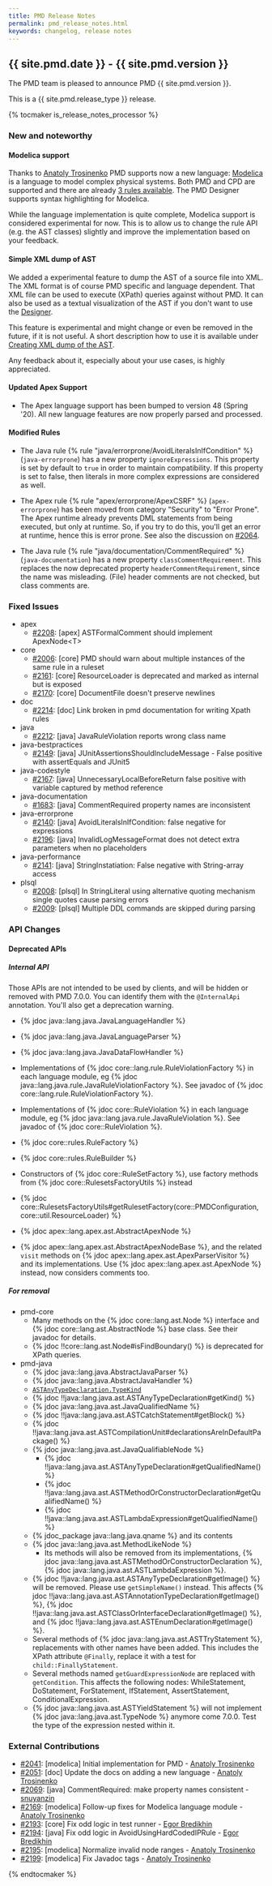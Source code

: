 ```yaml
---
title: PMD Release Notes
permalink: pmd_release_notes.html
keywords: changelog, release notes
---
```


## {{ site.pmd.date }} - {{ site.pmd.version }}

The PMD team is pleased to announce PMD {{ site.pmd.version }}.

This is a {{ site.pmd.release_type }} release.

{% tocmaker is_release_notes_processor %}

### New and noteworthy

#### Modelica support

Thanks to [Anatoly Trosinenko](https://github.com/atrosinenko) PMD supports now a new language:
[Modelica](https://modelica.org/modelicalanguage) is a language to model complex physical systems.
Both PMD and CPD are supported and there are already [3 rules available](pmd_rules_modelica.html).
The PMD Designer supports syntax highlighting for Modelica.

While the language implementation is quite complete, Modelica support is considered experimental
for now. This is to allow us to change the rule API (e.g. the AST classes) slightly and improve
the implementation based on your feedback.

#### Simple XML dump of AST

We added a experimental feature to dump the AST of a source file into XML. The XML format
is of course PMD specific and language dependent. That XML file can be used to execute
(XPath) queries against without PMD. It can also be used as a textual visualization of the AST
if you don't want to use the [Designer](https://github.com/pmd/pmd-designer).

This feature is experimental and might change or even be removed in the future, if it is not
useful. A short description how to use it is available under [Creating XML dump of the AST](pmd_devdocs_experimental_ast_dump.html).

Any feedback about it, especially about your use cases, is highly appreciated.

#### Updated Apex Support

*   The Apex language support has been bumped to version 48 (Spring '20). All new language features are now properly
    parsed and processed.

#### Modified Rules

*   The Java rule {% rule "java/errorprone/AvoidLiteralsInIfCondition" %} (`java-errorprone`) has a new property
    `ignoreExpressions`. This property is set by default to `true` in order to maintain compatibility. If this
    property is set to false, then literals in more complex expressions are considered as well.

*   The Apex rule {% rule "apex/errorprone/ApexCSRF" %} (`apex-errorprone`) has been moved from category
    "Security" to "Error Prone". The Apex runtime already prevents DML statements from being executed, but only
    at runtime. So, if you try to do this, you'll get an error at runtime, hence this is error prone. See also
    the discussion on [#2064](https://github.com/pmd/pmd/issues/2064).

*   The Java rule {% rule "java/documentation/CommentRequired" %} (`java-documentation`) has a new property
    `classCommentRequirement`. This replaces the now deprecated property `headerCommentRequirement`, since
    the name was misleading. (File) header comments are not checked, but class comments are.

### Fixed Issues

*   apex
    *   [#2208](https://github.com/pmd/pmd/issues/2208): \[apex] ASTFormalComment should implement ApexNode&lt;T&gt;
*   core
    *   [#2006](https://github.com/pmd/pmd/issues/2006): \[core] PMD should warn about multiple instances of the same rule in a ruleset
    *   [#2161](https://github.com/pmd/pmd/issues/2161): \[core] ResourceLoader is deprecated and marked as internal but is exposed
    *   [#2170](https://github.com/pmd/pmd/issues/2170): \[core] DocumentFile doesn't preserve newlines
*   doc
    *   [#2214](https://github.com/pmd/pmd/issues/2214): \[doc] Link broken in pmd documentation for writing Xpath rules
*   java
    *   [#2212](https://github.com/pmd/pmd/issues/2212): \[java] JavaRuleViolation reports wrong class name
*   java-bestpractices
    *   [#2149](https://github.com/pmd/pmd/issues/2149): \[java] JUnitAssertionsShouldIncludeMessage - False positive with assertEquals and JUnit5
*   java-codestyle
    *   [#2167](https://github.com/pmd/pmd/issues/2167): \[java] UnnecessaryLocalBeforeReturn false positive with variable captured by method reference
*   java-documentation
    *   [#1683](https://github.com/pmd/pmd/issues/1683): \[java] CommentRequired property names are inconsistent
*   java-errorprone
    *   [#2140](https://github.com/pmd/pmd/issues/2140): \[java] AvoidLiteralsInIfCondition: false negative for expressions
    *   [#2196](https://github.com/pmd/pmd/issues/2196): \[java] InvalidLogMessageFormat does not detect extra parameters when no placeholders
*   java-performance
    *   [#2141](https://github.com/pmd/pmd/issues/2141): \[java] StringInstatiation: False negative with String-array access
*   plsql
    *   [#2008](https://github.com/pmd/pmd/issues/2008): \[plsql] In StringLiteral using alternative quoting mechanism single quotes cause parsing errors
    *   [#2009](https://github.com/pmd/pmd/issues/2009): \[plsql] Multiple DDL commands are skipped during parsing

### API Changes


#### Deprecated APIs

##### Internal API

Those APIs are not intended to be used by clients, and will be hidden or removed with PMD 7.0.0.
You can identify them with the `@InternalApi` annotation. You'll also get a deprecation warning.

* {% jdoc java::lang.java.JavaLanguageHandler %}
* {% jdoc java::lang.java.JavaLanguageParser %}
* {% jdoc java::lang.java.JavaDataFlowHandler %}
* Implementations of {% jdoc core::lang.rule.RuleViolationFactory %} in each
  language module, eg {% jdoc java::lang.java.rule.JavaRuleViolationFactory %}.
  See javadoc of {% jdoc core::lang.rule.RuleViolationFactory %}.
* Implementations of {% jdoc core::RuleViolation %} in each language module,
  eg {% jdoc java::lang.java.rule.JavaRuleViolation %}. See javadoc of
  {% jdoc core::RuleViolation %}.

* {% jdoc core::rules.RuleFactory %}
* {% jdoc core::rules.RuleBuilder %}
* Constructors of {% jdoc core::RuleSetFactory %}, use factory methods from {% jdoc core::RulesetsFactoryUtils %} instead
* {% jdoc core::RulesetsFactoryUtils#getRulesetFactory(core::PMDConfiguration, core::util.ResourceLoader) %}

* {% jdoc apex::lang.apex.ast.AbstractApexNode %}
* {% jdoc apex::lang.apex.ast.AbstractApexNodeBase %}, and the related `visit`
methods on {% jdoc apex::lang.apex.ast.ApexParserVisitor %} and its implementations.
 Use {% jdoc apex::lang.apex.ast.ApexNode %} instead, now considers comments too.

##### For removal

* pmd-core
  * Many methods on the {% jdoc core::lang.ast.Node %} interface
  and {% jdoc core::lang.ast.AbstractNode %} base class. See their javadoc for details.
  * {% jdoc !!core::lang.ast.Node#isFindBoundary() %} is deprecated for XPath queries.
* pmd-java
  * {% jdoc java::lang.java.AbstractJavaParser %}
  * {% jdoc java::lang.java.AbstractJavaHandler %}
  * [`ASTAnyTypeDeclaration.TypeKind`](https://javadoc.io/page/net.sourceforge.pmd/pmd-java/6.21.0/net/sourceforge/pmd/lang/java/ast/ASTAnyTypeDeclaration.TypeKind.html)
  * {% jdoc !!java::lang.java.ast.ASTAnyTypeDeclaration#getKind() %}
  * {% jdoc java::lang.java.ast.JavaQualifiedName %}
  * {% jdoc !!java::lang.java.ast.ASTCatchStatement#getBlock() %}
  * {% jdoc !!java::lang.java.ast.ASTCompilationUnit#declarationsAreInDefaultPackage() %}
  * {% jdoc java::lang.java.ast.JavaQualifiableNode %}
    * {% jdoc !!java::lang.java.ast.ASTAnyTypeDeclaration#getQualifiedName() %}
    * {% jdoc !!java::lang.java.ast.ASTMethodOrConstructorDeclaration#getQualifiedName() %}
    * {% jdoc !!java::lang.java.ast.ASTLambdaExpression#getQualifiedName() %}
  * {% jdoc_package java::lang.java.qname %} and its contents
  * {% jdoc java::lang.java.ast.MethodLikeNode %}
    * Its methods will also be removed from its implementations,
      {% jdoc java::lang.java.ast.ASTMethodOrConstructorDeclaration %},
      {% jdoc java::lang.java.ast.ASTLambdaExpression %}.
  * {% jdoc !!java::lang.java.ast.ASTAnyTypeDeclaration#getImage() %} will be removed. Please use `getSimpleName()`
    instead. This affects {% jdoc !!java::lang.java.ast.ASTAnnotationTypeDeclaration#getImage() %},
    {% jdoc !!java::lang.java.ast.ASTClassOrInterfaceDeclaration#getImage() %}, and
    {% jdoc !!java::lang.java.ast.ASTEnumDeclaration#getImage() %}.
  * Several methods of {% jdoc java::lang.java.ast.ASTTryStatement %}, replacements with other names
    have been added. This includes the XPath attribute `@Finally`, replace it with a test for `child::FinallyStatement`.
  * Several methods named `getGuardExpressionNode` are replaced with `getCondition`. This affects the
    following nodes: WhileStatement, DoStatement, ForStatement, IfStatement, AssertStatement, ConditionalExpression.
  * {% jdoc java::lang.java.ast.ASTYieldStatement %} will not implement {% jdoc java::lang.java.ast.TypeNode %}
    anymore come 7.0.0. Test the type of the expression nested within it.


### External Contributions

*   [#2041](https://github.com/pmd/pmd/pull/2041): \[modelica] Initial implementation for PMD - [Anatoly Trosinenko](https://github.com/atrosinenko)
*   [#2051](https://github.com/pmd/pmd/pull/2051): \[doc] Update the docs on adding a new language - [Anatoly Trosinenko](https://github.com/atrosinenko)
*   [#2069](https://github.com/pmd/pmd/pull/2069): \[java] CommentRequired: make property names consistent - [snuyanzin](https://github.com/snuyanzin)
*   [#2169](https://github.com/pmd/pmd/pull/2169): \[modelica] Follow-up fixes for Modelica language module - [Anatoly Trosinenko](https://github.com/atrosinenko)
*   [#2193](https://github.com/pmd/pmd/pull/2193): \[core] Fix odd logic in test runner - [Egor Bredikhin](https://github.com/Egor18)
*   [#2194](https://github.com/pmd/pmd/pull/2194): \[java] Fix odd logic in AvoidUsingHardCodedIPRule - [Egor Bredikhin](https://github.com/Egor18)
*   [#2195](https://github.com/pmd/pmd/pull/2195): \[modelica] Normalize invalid node ranges - [Anatoly Trosinenko](https://github.com/atrosinenko)
*   [#2199](https://github.com/pmd/pmd/pull/2199): \[modelica] Fix Javadoc tags - [Anatoly Trosinenko](https://github.com/atrosinenko)

{% endtocmaker %}

